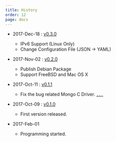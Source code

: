 ```yaml
---
title: History
order: 12
page: docs
---
```


- 2017-Dec-18 : [v0.3.0](https://github.com/acetcom/nextepc/archive/v0.3.0.tar.gz)
    - IPv6 Support (Linux Only)
    - Change Configuration File (JSON -> YAML)


- 2017-Nov-02 : [v0.2.0](https://github.com/acetcom/nextepc/archive/v0.2.0.tar.gz)
    - Publish Debian Package
    - Support FreeBSD and Mac OS X


- 2017-Oct-11 : [v0.1.1](https://github.com/acetcom/nextepc/archive/v0.1.1.tar.gz)
    - Fix the bug related Mongo C Driver. [`...`](https://github.com/acetcom/nextepc/commit/4245502ae287df9c457621b3f4cccb519c4d4878)


- 2017-Oct-09 : [v0.1.0](https://github.com/acetcom/nextepc/archive/v0.1.0.tar.gz)
    - First version released.


- 2017-Feb-01
    - Programming started.
